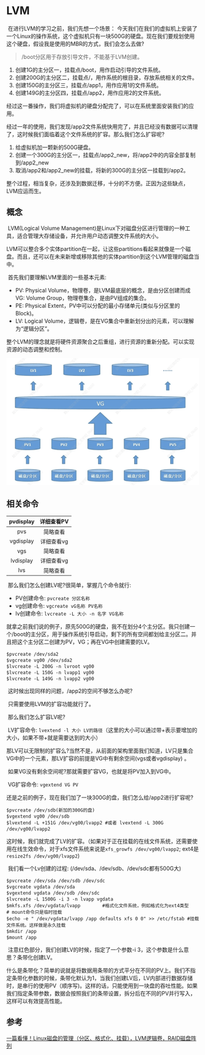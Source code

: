 # LVM

​	在进行LVM的学习之前，我们先想一个场景：
​	今天我们在我们的虚拟机上安装了一个Linux的操作系统，这个虚拟机只有一块500G的硬盘。现在我们要规划使用这个硬盘，假设我是使用的MBR的方式，我们会怎么去做?

> /boot分区用于存放引导文件，不能基于LVM创建。

1. 创建1G的主分区一，挂载点/boot，用作启动引导的文件系统。
2. 创建200G的主分区二，挂载点/，用作系统的根目录，存放系统相关的文件。
3. 创建150G的主分区三，挂载点/app1，用作应用1的文件系统。
4. 创建149G的主分区四，挂载点/app2，用作应用2的文件系统。

​	经过这一番操作，我们将虚拟机的硬盘分配完了，可以在系统里面安装我们的应用。

​	经过一年的使用，我们发现/app2文件系统快用完了，并且已经没有数据可以清理了，这时候我们面临着这个文件系统的扩容。那么我们怎么扩容呢?

1. 给虚拟机加一颗新的500G硬盘。
2. 创建一个300G的主分区一，挂载点/app2_new，将/app2中的内容全部复制到/app2_new
3. 取消/app2和/app2_new的挂载，将新的300G的主分区一挂载到/app2。

​	整个过程，相当复杂，还涉及到数据迁移，十分的不方便。正因为这些缺点，LVM应运而生。

## 概念

​	LVM(Logical Volume Management)是Linux下对磁盘分区进行管理的一种工具，适合管理大存储设备，并允许用户动态调整文件系统的大小。

​	LVM可以整合多个实体partition在一起，让这些partitions看起来就像是一个磁盘。而且，还可以在未来新增或移除其他的实体partition到这个LVM管理的磁盘当中。

​	首先我们要理解LVM里面的一些基本元素:

- PV: Physical Volume，物理卷，是LVM最底层的概念，是由分区创建而成VG: Volume Group，物理卷集合，是由PV组成的集合。
- PE: Physical Extent，PV中可以分配的最小存储单元(类似与分区里的Block)。
- LV: Logical Volume，逻辑卷，是在VG集合中重新划分出的元素，可以理解为“逻辑分区”。

​	整个LVM的理念就是将硬件资源聚合之后重组，进行资源的重新分配。可以实现资源的动态调整和控制。

![](../img/lvm1.png)

## 相关命令

| pvdisplay | 详细查看PV |
| :-------: | :--------: |
|    pvs    |  简略查看  |
| vgdisplay | 详细查看vg |
|    vgs    |  简略查看  |
| lvdisplay | 详细查看vg |
|    lvs    |  简略查看  |

​	那么我们怎么创建LV呢?很简单，掌握几个命令就行:

- PV创建命令: `pvcreate 分区名称`
- vg创建命令: `vgcreate vG名称 PV名称`
- lv创建命令: `lvcreate -L 大小 -n 名字 VG名称`

​	就拿之前我们说的例子，原先500G的硬盘，我不在划分4个主分区。我只创建一个/boot的主分区，用于操作系统引导启动，剩下的所有空间都划给主分区二。并且把这个主分区二创建为PV，VG；再在VG中创建需要的LV。

```shell
$pvcreate /dev/sda2
$vgcreate vg00 /dev/sda2
$lvcreate -L 200G -n lvroot vg00
$lvcreate -L 150G -n lvapp1 vg00
$lvcreate -L 149G -n lvapp2 vg00
```

​	这时候出现同样的问题，/app2的空间不够怎么办呢?

​	只需要使用LVM的扩容功能就行了。

​	那么我们怎么扩容LV呢?

​	LV扩容命令: `lvextend -l 大小 LV的路径`（这里的大小可以通过带+表示要增加的大小，如果不带+就是需要达到的大小）

​	那LV可以无限制的扩容么?当然不是，从前面的架构里面我们知道，LV只是集合VG中的一个元素，那LV扩容的前提是VG中有剩余空间(vgs或者vgdisplay) 。

​	如果VG没有剩余空间呢?那就需要扩容VG，也就是将PV加入到VG中。

​	VG扩容命令: `vgextend VG PV`

​	还是之前的例子，现在我们加了一块300G的盘，我们怎么给/app2进行扩容呢?

```shell
$pvcreate /dev/sdb(新加的300G的盘)
$vgextend vg00 /dev/sdb
$lvextend -L +151G /dev/vg00/lvapp2 #或者 lvextend -L 300G /dev/vg00/lvapp2
```

​	这时候，我们就完成了LV的扩容。（如果对于正在挂载的在线文件系统，还需要使用在线生效命令，对于xfs文件系统来说是`xfs_growfs /dev/vg00/lvapp2`; ext4是`resize2fs /dev/vg00/lvapp2`)

​	我们看一个Lv创建的过程: (/dev/sda、/dev/sdb、/dev/sdc都有500G大)

```shell
$pvcreate /dev/sda /dev/sdb /dev/sdc
$vgcreate vgdata /dev/sda
$vgextend vgdata /dev/sdb /dev/sdc 
$lvcreate -L 1500G -i 3 -n lvapp vgdata 
$mkfs.xfs /dev/vgdata/lvapp        #格式化文件系统，例如格式化为ext4类型
# mount命令只是临时挂载
$echo -e " /dev/vgdata/lvapp /app defaults xfs 0 0" >> /etc/fstab #挂载文件系统。这样做是永久挂载
$mkdir /app
$mount /app
```

​	注意红色部分，我们创建LV的时候，指定了一个参数-i 3，这个参数是什么意思？条带化创建LV。

​	什么是条带化？简单的说就是将数据用条带的方式平分在不同的PV上。我们不指定条带化参数的时候，条带化默认为1，当我们创建LV后，LV内部进行数据存储时，是串行的使用PV（顺序写)。这样的话，只能使用到一块盘的吞吐性能。如果我们指定条带参数，数据会按照我们的条带设置，拆分后在不同的PV并行写入，这样可以有效提高性能。

## 参考

[一篇看懂！Linux磁盘的管理（分区、格式化、挂载），LVM逻辑卷，RAID磁盘阵列](https://zhuanlan.zhihu.com/p/296777898)
